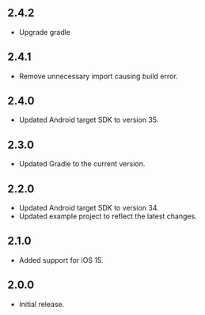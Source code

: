 ## 2.4.2

* Upgrade gradle

## 2.4.1

* Remove unnecessary import causing build error.

## 2.4.0

* Updated Android target SDK to version 35.

## 2.3.0

* Updated Gradle to the current version.

## 2.2.0

* Updated Android target SDK to version 34.
* Updated example project to reflect the latest changes.

## 2.1.0

* Added support for iOS 15.

## 2.0.0

* Initial release.
